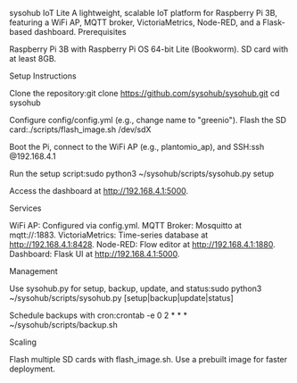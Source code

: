 sysohub IoT Lite
A lightweight, scalable IoT platform for Raspberry Pi 3B, featuring a WiFi AP, MQTT broker, VictoriaMetrics, Node-RED, and a Flask-based dashboard.
Prerequisites

Raspberry Pi 3B with Raspberry Pi OS 64-bit Lite (Bookworm).
SD card with at least 8GB.

Setup Instructions

Clone the repository:git clone https://github.com/sysohub/sysohub.git
cd sysohub


Configure config/config.yml (e.g., change name to "greenio").
Flash the SD card:./scripts/flash_image.sh /dev/sdX


Boot the Pi, connect to the WiFi AP (e.g., plantomio_ap), and SSH:ssh <user>@192.168.4.1


Run the setup script:sudo python3 ~/sysohub/scripts/sysohub.py setup


Access the dashboard at http://192.168.4.1:5000.

Services

WiFi AP: Configured via config.yml.
MQTT Broker: Mosquitto at mqtt://<hostname>:1883.
VictoriaMetrics: Time-series database at http://192.168.4.1:8428.
Node-RED: Flow editor at http://192.168.4.1:1880.
Dashboard: Flask UI at http://192.168.4.1:5000.

Management

Use sysohub.py for setup, backup, update, and status:sudo python3 ~/sysohub/scripts/sysohub.py [setup|backup|update|status]


Schedule backups with cron:crontab -e
0 2 * * * ~/sysohub/scripts/backup.sh



Scaling

Flash multiple SD cards with flash_image.sh.
Use a prebuilt image for faster deployment.

